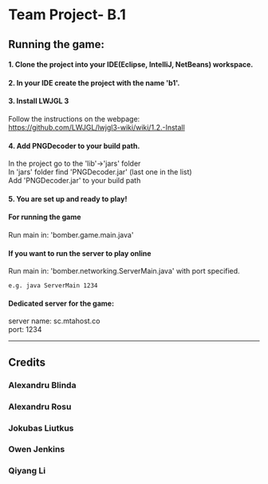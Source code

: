 # Team Project- B.1 

## Running the game:

#### 1. Clone the project into your IDE(Eclipse, IntelliJ, NetBeans) workspace.  

#### 2. In your IDE create the project with the name 'b1'.  

#### 3. Install LWJGL 3  
Follow the instructions on the webpage:  
https://github.com/LWJGL/lwjgl3-wiki/wiki/1.2.-Install  

#### 4. Add PNGDecoder to your build path.  
In the project go to the 'lib'->'jars' folder  
In 'jars' folder find 'PNGDecoder.jar' (last one in the list)  
Add 'PNGDecoder.jar' to your build path  

#### 5. You are set up and ready to play!

#### For running the game  
Run main in: 'bomber.game.main.java'  

#### If you want to run the server to play online  
Run main in: 'bomber.networking.ServerMain.java' with port specified.
```
e.g. java ServerMain 1234
```

#### Dedicated server for the game:
server name: sc.mtahost.co  
port: 1234  

---------------------------------------
## Credits  
### Alexandru Blinda  
### Alexandru Rosu  
### Jokubas Liutkus  
### Owen Jenkins  
### Qiyang Li  